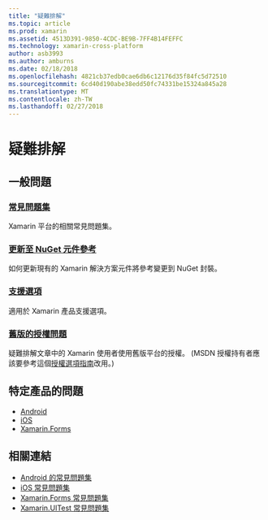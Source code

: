 ```yaml
---
title: "疑難排解"
ms.topic: article
ms.prod: xamarin
ms.assetid: 4513D391-9850-4CDC-BE9B-7FF4B14FEFFC
ms.technology: xamarin-cross-platform
author: asb3993
ms.author: amburns
ms.date: 02/18/2018
ms.openlocfilehash: 4821cb37edb0cae6db6c12176d35f84fc5d72510
ms.sourcegitcommit: 6cd40d190abe38edd50fc74331be15324a845a28
ms.translationtype: MT
ms.contentlocale: zh-TW
ms.lasthandoff: 02/27/2018
---
```

# <a name="troubleshooting"></a>疑難排解

## <a name="general-issues"></a>一般問題
### <a name="frequently-asked-questionsquestionsindexmd"></a>[常見問題集](questions/index.md)

Xamarin 平台的相關常見問題集。

### <a name="updating-component-references-to-nugetcomponent-nugetmd"></a>[更新至 NuGet 元件參考](component-nuget.md)

如何更新現有的 Xamarin 解決方案元件將參考變更到 NuGet 封裝。

### <a name="support-optionssupport-optionsmd"></a>[支援選項](support-options.md)

適用於 Xamarin 產品支援選項。

### <a name="legacy-license-questionslegacy-licensesindexmd"></a>[舊版的授權問題](legacy-licenses/index.md)

疑難排解文章中的 Xamarin 使用者使用舊版平台的授權。 (MSDN 授權持有者應該要參考這個[授權選項指南](~/cross-platform/get-started/requirements.md)改用。)

## <a name="product-specific-questions"></a>特定產品的問題

- [Android](~/android/troubleshooting/questions/index.md)
- [iOS](~/ios/troubleshooting/questions/index.md)
- [Xamarin.Forms](~/xamarin-forms/troubleshooting/questions/index.md)



## <a name="related-links"></a>相關連結

- [Android 的常見問題集](~/android/troubleshooting/questions/index.md)
- [iOS 常見問題集](~/ios/troubleshooting/questions/index.md)
- [Xamarin.Forms 常見問題集](~/xamarin-forms/troubleshooting/questions/index.md)
- [Xamarin.UITest 常見問題集](https://developer.xamarin.com~/testcloud/uitest/questions/)
